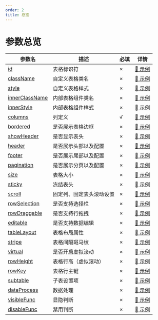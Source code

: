 ```yaml
---
order: 2
title: 总览
---
```


# 参数总览

| 参数名 | 描述 | 必填 | 详情 |
| ----- | ---- | ---- | ---- |
| [id](/drip-table/schema/id) | 表格标识符 | × | [🔗 示例](/drip-table/schema/id) |
| [className](/drip-table/schema/class-name) | 自定义表格类名 | × | [🔗 示例](/drip-table/schema/class-name) |
| [style](/drip-table/schema/style) | 自定义表格样式 | × | [🔗 示例](/drip-table/schema/style) |
| [innerClassName](/drip-table/schema/inner-class-name) | 内部表格组件类名 | × | [🔗 示例](/drip-table/schema/inner-class-name) |
| [innerStyle](/drip-table/schema/inner-style) | 内部表格组件样式 | × | [🔗 示例](/drip-table/schema/inner-style) |
| [columns](/drip-table/schema/columns) | 列定义 | √ | [🔗 示例](/drip-table/schema/columns) |
| [bordered](/drip-table/schema/bordered) | 是否展示表格边框 | × | [🔗 示例](/drip-table/schema/bordered) |
| [showHeader](/drip-table/schema/show-header) | 是否显示表头 | × | [🔗 示例](/drip-table/schema/show-header) |
| [header](/drip-table/schema/header) | 是否展示头部以及配置 | × | [🔗 示例](/drip-table/schema/header) |
| [footer](/drip-table/schema/footer) | 是否展示尾部以及配置 | × | [🔗 示例](/drip-table/schema/footer) |
| [pagination](/drip-table/schema/pagination) | 是否展示分页以及配置 | × | [🔗 示例](/drip-table/schema/pagination) |
| [size](/drip-table/schema/size) | 表格大小 | × | [🔗 示例](/drip-table/schema/size) |
| [sticky](/drip-table/schema/sticky) | 冻结表头 | × | [🔗 示例](/drip-table/schema/sticky) |
| [scroll](/drip-table/schema/scroll) | 固定列、固定表头滚动设置 | × | [🔗 示例](/drip-table/schema/scroll) |
| [rowSelection](/drip-table/schema/row-selection) | 是否支持选择栏 | × | [🔗 示例](/drip-table/schema/row-selection) |
| [rowDraggable](/drip-table/schema/row-draggable) | 是否支持行拖拽 | × | [🔗 示例](/drip-table/schema/row-draggable) |
| [editable](/drip-table/schema/editable) | 是否支持数据编辑 | × | [🔗 示例](/drip-table/schema/editable) |
| [tableLayout](/drip-table/schema/table-layout) | 表格布局属性 | × | [🔗 示例](/drip-table/schema/table-layout) |
| [stripe](/drip-table/schema/stripe) | 表格间隔斑马纹 | × | [🔗 示例](/drip-table/schema/stripe) |
| [virtual](/drip-table/schema/virtual) | 是否开启虚拟滚动 | × | [🔗 示例](/drip-table/schema/virtual) |
| [rowHeight](/drip-table/schema/row-height) | 表格行高（虚拟滚动） | × | [🔗 示例](/drip-table/schema/row-height) |
| [rowKey](/drip-table/schema/row-key) | 表格行主键 | × | [🔗 示例](/drip-table/schema/row-key) |
| [subtable](/drip-table/schema/subtable) | 子表设置项 | × | [🔗 示例](/drip-table/schema/subtable) |
| [dataProcess](/drip-table/schema/data-process) | 数据处理 | × | [🔗 示例](/drip-table/schema/data-process) |
| [visibleFunc](/drip-table/schema/data-process) | 显隐判断 | × | [🔗 示例](/drip-table/schema/visible-func) |
| [disableFunc](/drip-table/schema/data-process) | 禁用判断 | × | [🔗 示例](/drip-table/schema/disable-func) |

